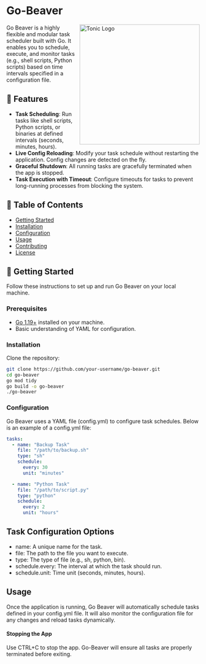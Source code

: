 # Go-Beaver

<img align="right" src="assets/go-beaver.png" width="313" alt="Tonic Logo">

Go Beaver is a highly flexible and modular task scheduler built with Go. It enables you to schedule, execute, and monitor tasks (e.g., shell scripts, Python scripts) based on time intervals specified in a configuration file.

## 🚀 Features
- **Task Scheduling**: Run tasks like shell scripts, Python scripts, or binaries at defined intervals (seconds, minutes, hours).
- **Live Config Reloading**: Modify your task schedule without restarting the application. Config changes are detected on the fly.
- **Graceful Shutdown**: All running tasks are gracefully terminated when the app is stopped.
- **Task Execution with Timeout**: Configure timeouts for tasks to prevent long-running processes from blocking the system.

## 📖 Table of Contents
- [Getting Started](#-getting-started)
- [Installation](#-installation)
- [Configuration](#-configuration)
- [Usage](#-usage)
- [Contributing](#-contributing)
- [License](#-license)

## 🏁 Getting Started

Follow these instructions to set up and run Go Beaver on your local machine.

### Prerequisites
- [Go 1.19+](https://golang.org/dl/) installed on your machine.
- Basic understanding of YAML for configuration.

### Installation

Clone the repository:

```bash
git clone https://github.com/your-username/go-beaver.git
cd go-beaver
go mod tidy
go build -o go-beaver
./go-beaver
```

### Configuration
Go Beaver uses a YAML file (config.yml) to configure task schedules. Below is an example of a config.yml file:

```yaml
tasks:
  - name: "Backup Task"
    file: "/path/to/backup.sh"
    type: "sh"
    schedule:
      every: 30
      unit: "minutes"

  - name: "Python Task"
    file: "/path/to/script.py"
    type: "python"
    schedule:
      every: 2
      unit: "hours"
```
## Task Configuration Options
 - name: A unique name for the task.
 - file: The path to the file you want to execute.
 - type: The type of file (e.g., sh, python, bin).
 - schedule.every: The interval at which the task should run.
 - schedule.unit: Time unit (seconds, minutes, hours).

## Usage
Once the application is running, Go Beaver will automatically schedule tasks defined in your config.yml file. It will also monitor the configuration file for any changes and reload tasks dynamically.

#### Stopping the App

Use CTRL+C to stop the app. Go-Beaver will ensure all tasks are properly terminated before exiting.
